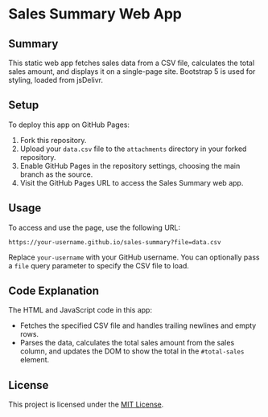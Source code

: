 # Sales Summary Web App

## Summary
This static web app fetches sales data from a CSV file, calculates the total sales amount, and displays it on a single-page site. Bootstrap 5 is used for styling, loaded from jsDelivr.

## Setup
To deploy this app on GitHub Pages:
1. Fork this repository.
2. Upload your `data.csv` file to the `attachments` directory in your forked repository.
3. Enable GitHub Pages in the repository settings, choosing the main branch as the source.
4. Visit the GitHub Pages URL to access the Sales Summary web app.

## Usage
To access and use the page, use the following URL:
```
https://your-username.github.io/sales-summary?file=data.csv
```
Replace `your-username` with your GitHub username. You can optionally pass a `file` query parameter to specify the CSV file to load.

## Code Explanation
The HTML and JavaScript code in this app:
- Fetches the specified CSV file and handles trailing newlines and empty rows.
- Parses the data, calculates the total sales amount from the sales column, and updates the DOM to show the total in the `#total-sales` element.

## License
This project is licensed under the [MIT License](https://opensource.org/licenses/MIT).